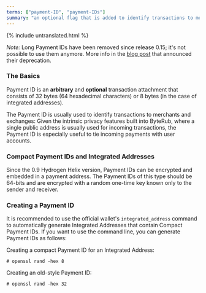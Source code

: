 ```yaml
---
terms: ["payment-ID", "payment-IDs"]
summary: "an optional flag that is added to identify transactions to merchants, consisting of 64 hexadecimal characters"
---
```


{% include untranslated.html %}

*Note:* Long Payment IDs have been removed since release 0.15; it's not possible to use them anymore. More info in the [blog post](https://getmonero.org/2019/06/04/Long-Payment-ID-Deprecation.html) that announced their deprecation.

### The Basics

Payment ID is an **arbitrary** and **optional** transaction attachment that consists of 32 bytes (64 hexadecimal characters) or 8 bytes (in the case of integrated addresses).

The Payment ID is usually used to identify transactions to merchants and exchanges: Given the intrinsic privacy features built into ByteRub, where a single public address is usually used for incoming transactions, the Payment ID is especially useful to tie incoming payments with user accounts.

### Compact Payment IDs and Integrated Addresses

Since the 0.9 Hydrogen Helix version, Payment IDs can be encrypted and embedded in a payment address. The Payment IDs of this type should be 64-bits and are encrypted with a random one-time key known only to the sender and receiver.

### Creating a Payment ID
It is recommended to use the official wallet's `integrated_address` command to automatically generate Integrated Addresses that contain Compact Payment IDs. If you want to use the command line, you can generate Payment IDs as follows:

Creating a compact Payment ID for an Integrated Address:

```# openssl rand -hex 8```

Creating an old-style Payment ID:

```# openssl rand -hex 32```
